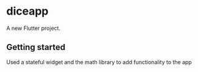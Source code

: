 # diceapp

A new Flutter project.

## Getting started 

Used a stateful widget and the math library to add functionality to the app

